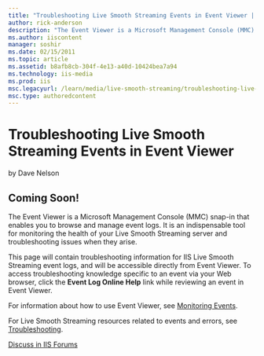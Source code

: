 ```yaml
---
title: "Troubleshooting Live Smooth Streaming Events in Event Viewer | Microsoft Docs"
author: rick-anderson
description: "The Event Viewer is a Microsoft Management Console (MMC) snap-in that enables you to browse and manage event logs. It is an indispensable tool for monitoring..."
ms.author: iiscontent
manager: soshir
ms.date: 02/15/2011
ms.topic: article
ms.assetid: b8afb8cb-304f-4e13-a40d-10424bea7a94
ms.technology: iis-media
ms.prod: iis
msc.legacyurl: /learn/media/live-smooth-streaming/troubleshooting-live-smooth-streaming-events-in-event-viewer
msc.type: authoredcontent
---
```

Troubleshooting Live Smooth Streaming Events in Event Viewer
====================
by Dave Nelson

## Coming Soon!

The Event Viewer is a Microsoft Management Console (MMC) snap-in that enables you to browse and manage event logs. It is an indispensable tool for monitoring the health of your Live Smooth Streaming server and troubleshooting issues when they arise.

This page will contain troubleshooting information for IIS Live Smooth Streaming event logs, and will be accessible directly from Event Viewer. To access troubleshooting knowledge specific to an event via your Web browser, click the **Event Log Online Help** link while reviewing an event in Event Viewer.

For information about how to use Event Viewer, see [Monitoring Events](https://technet.microsoft.com/library/cc825761(WS.10).aspx).

For Live Smooth Streaming resources related to events and errors, see [Troubleshooting](../smooth-streaming/microsoft-media-platform-content-map.md#fix).
  
  
[Discuss in IIS Forums](https://forums.iis.net/1145.aspx)